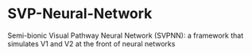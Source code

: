 # SVP-Neural-Network
Semi-bionic Visual Pathway Neural Network (SVPNN): a framework that simulates V1 and V2 at the front of neural networks

